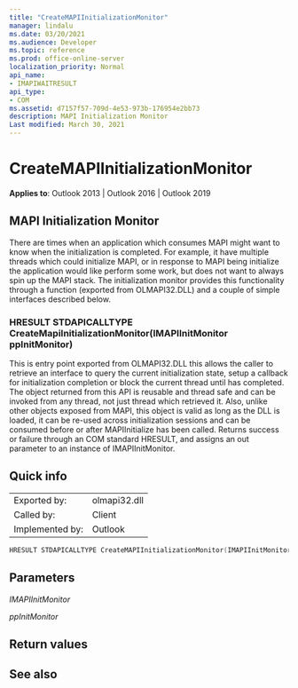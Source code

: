 ```yaml
---
title: "CreateMAPIInitializationMonitor" 
manager: lindalu
ms.date: 03/20/2021
ms.audience: Developer
ms.topic: reference
ms.prod: office-online-server
localization_priority: Normal
api_name:
- IMAPIWAITRESULT
api_type:
- COM
ms.assetid: d7157f57-709d-4e53-973b-176954e2bb73
description: MAPI Initialization Monitor
Last modified: March 30, 2021
---
```


# CreateMAPIInitializationMonitor

**Applies to**: Outlook 2013 | Outlook 2016 | Outlook 2019
  
## MAPI Initialization Monitor

There are times when an application which consumes MAPI might want to know when the initialization is completed. For example, it have multiple threads which could initialize MAPI, or in response to MAPI being initialize the application would like perform some work, but does not want to always spin up the MAPI stack. The initialization monitor provides this functionality through a function (exported from OLMAPI32.DLL) and a couple of simple interfaces described below.

### HRESULT STDAPICALLTYPE CreateMapiInitializationMonitor(IMAPIInitMonitor ppInitMonitor)

This is entry point exported from OLMAPI32.DLL this allows the caller to retrieve an interface to query the current initialization state, setup a callback for initialization completion or block the current thread until has completed. The object returned from this API is reusable and thread safe and can be invoked from any thread, not just thread which retrieved it. Also, unlike other objects exposed from MAPI, this object is valid as long as the DLL is loaded, it can be re-used across initialization sessions and can be consumed before or after MAPIInitialize has been called. Returns success or failure through an COM standard HRESULT, and assigns an out parameter to an instance of IMAPIInitMonitor.
  
## Quick info

| | |
|:-----|:-----|
|Exported by:  <br/> |olmapi32.dll  <br/> |
|Called by:  <br/> |Client  <br/> |
|Implemented by:  <br/> |Outlook  <br/> |

```cpp
HRESULT STDAPICALLTYPE CreateMAPIInitializationMonitor(IMAPIInitMonitor ppInitMonitor); 


```

## Parameters

 _IMAPIInitMonitor_
  
 _ppInitMonitor_
  
## Return values

## See also
